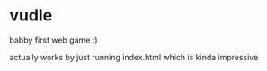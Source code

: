 # vudle
babby first web game :)

actually works by just running index.html which is kinda impressive
